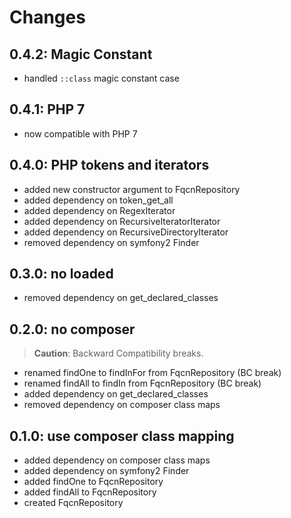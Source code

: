# Changes

## 0.4.2: Magic Constant

* handled `::class` magic constant case

## 0.4.1: PHP 7

* now compatible with PHP 7

## 0.4.0: PHP tokens and iterators

* added new constructor argument to FqcnRepository
* added dependency on token_get_all
* added dependency on RegexIterator
* added dependency on RecursiveIteratorIterator
* added dependency on RecursiveDirectoryIterator
* removed dependency on symfony2 Finder

## 0.3.0: no loaded

* removed dependency on get_declared_classes

## 0.2.0: no composer

> **Caution**: Backward Compatibility breaks.

* renamed findOne to findInFor from FqcnRepository (BC break)
* renamed findAll to findIn from FqcnRepository (BC break)
* added dependency on get_declared_classes
* removed dependency on composer class maps

## 0.1.0: use composer class mapping

* added dependency on composer class maps
* added dependency on symfony2 Finder
* added findOne to FqcnRepository
* added findAll to FqcnRepository
* created FqcnRepository
